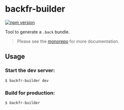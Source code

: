 # backfr-builder

<a href="https://www.npmjs.com/package/backfr-builder"><img src="https://img.shields.io/npm/v/backfr-builder.svg?maxAge=3600" alt="npm version" /></a>

Tool to generate a `.back` bundle.

> Please see the [monorepo](https://github.com/e9x/backfr.git) for more documentation.

## Usage

### Start the dev server:
```
$ backfr-builder dev
```

### Build for production:
```sh
$ backfr-builder
```